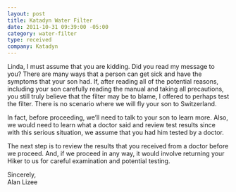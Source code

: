```yaml
--- 
layout: post
title: Katadyn Water Filter
date: 2011-10-31 09:39:00 -05:00
category: water-filter
type: received
company: Katadyn
---
```


Linda,
I must assume that you are kidding.  Did you read my message to you?  There are many ways that a person can get sick and have the symptoms that your son had.  If, after reading all of the potential reasons, including your son carefully reading the manual and taking all precautions, you still truly believe that the filter may be to blame, I offered to perhaps test the filter.  There is no scenario where we will fly your son to Switzerland.
 
In fact, before proceeding, we’ll need to talk to your son to learn more.  Also, we would need to learn what a doctor said and review test results since with this serious situation, we assume that you had him tested by a doctor. 
 
The next step is to review the results that you received from a doctor before we proceed. And, if we proceed in any way, it would involve returning your Hiker to us for careful examination and potential testing. 
 
Sincerely,  
Alan Lizee